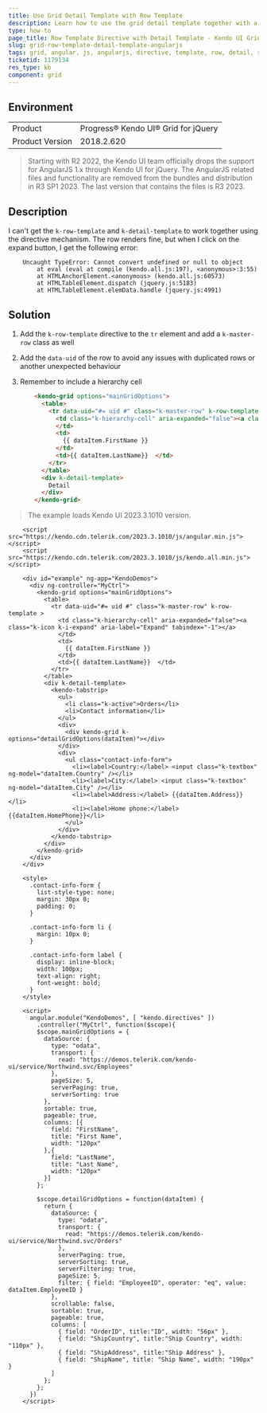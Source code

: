```yaml
---
title: Use Grid Detail Template with Row Template
description: Learn how to use the grid detail template together with a row template in a Kendo UI Grid for AngularJS.
type: how-to
page_title: Row Template Directive with Detail Template - Kendo UI Grid for AngularJS
slug: grid-row-template-detail-template-angularjs
tags: grid, angular, js, angularjs, directive, template, row, detail, rowTemplate, detailTemplate
ticketid: 1179134
res_type: kb
component: grid
---
```


## Environment

<table>
 <tr>
  <td>Product</td>
  <td>Progress® Kendo UI® Grid for jQuery</td> 
 </tr>
 <tr>
  <td>Product Version</td>
  <td>2018.2.620</td>
 </tr>
</table>

> Starting with R2 2022, the Kendo UI team officially drops the support for AngularJS 1.x through Kendo UI for jQuery. The AngularJS related files and functionality are removed from the bundles and distribution in R3 SP1 2023. The last version that contains the files is R3 2023.

## Description

I can't get the `k-row-template` and `k-detail-template` to work together using the directive mechanism. The row renders fine, but when I click on the expand button, I get the following error:

```
    Uncaught TypeError: Cannot convert undefined or null to object
        at eval (eval at compile (kendo.all.js:197), <anonymous>:3:55)
        at HTMLAnchorElement.<anonymous> (kendo.all.js:60573)
        at HTMLTableElement.dispatch (jquery.js:5183)
        at HTMLTableElement.elemData.handle (jquery.js:4991)
```

## Solution

1. Add the `k-row-template` directive to the `tr` element and add a `k-master-row` class as well
1. Add the `data-uid` of the row to avoid any issues with duplicated rows or another unexpected behaviour
1. Remember to include a hierarchy cell

    ```html
        <kendo-grid options="mainGridOptions">
          <table>
            <tr data-uid="#= uid #" class="k-master-row" k-row-template >
              <td class="k-hierarchy-cell" aria-expanded="false"><a class="k-icon k-i-expand" aria-label="Expand" tabindex="-1"></a>
              </td>
              <td>
                {{ dataItem.FirstName }}          
              </td>
              <td>{{ dataItem.LastName}}  </td>
            </tr>
          </table>
          <div k-detail-template>
            Detail
          </div>
        </kendo-grid>
    ```

> The example loads Kendo UI 2023.3.1010 version.

```dojo
	<script src="https://kendo.cdn.telerik.com/2023.3.1010/js/angular.min.js"></script>
	<script src="https://kendo.cdn.telerik.com/2023.3.1010/js/kendo.all.min.js"></script>

    <div id="example" ng-app="KendoDemos">
      <div ng-controller="MyCtrl">
        <kendo-grid options="mainGridOptions">
          <table>
            <tr data-uid="#= uid #" class="k-master-row" k-row-template >
              <td class="k-hierarchy-cell" aria-expanded="false"><a class="k-icon k-i-expand" aria-label="Expand" tabindex="-1"></a>
              </td>
              <td>
                {{ dataItem.FirstName }}           
              </td>
              <td>{{ dataItem.LastName}}  </td>
            </tr>
          </table>
          <div k-detail-template>
            <kendo-tabstrip>
              <ul>
                <li class="k-active">Orders</li>
                <li>Contact information</li>
              </ul>
              <div>
                <div kendo-grid k-options="detailGridOptions(dataItem)"></div>
              </div>
              <div>
                <ul class="contact-info-form">
                  <li><label>Country:</label> <input class="k-textbox" ng-model="dataItem.Country" /></li>
                  <li><label>City:</label> <input class="k-textbox" ng-model="dataItem.City" /></li>
                  <li><label>Address:</label> {{dataItem.Address}}</li>
                  <li><label>Home phone:</label> {{dataItem.HomePhone}}</li>
                </ul>
              </div>
            </kendo-tabstrip>
          </div>
        </kendo-grid>
      </div>
    </div>
    
    <style>
      .contact-info-form {
        list-style-type: none;
        margin: 30px 0;
        padding: 0;
      }

      .contact-info-form li {
        margin: 10px 0;
      }

      .contact-info-form label {
        display: inline-block;
        width: 100px;
        text-align: right;
        font-weight: bold;
      }
    </style>

    <script>
      angular.module("KendoDemos", [ "kendo.directives" ])
        .controller("MyCtrl", function($scope){
        $scope.mainGridOptions = {
          dataSource: {
            type: "odata",
            transport: {
              read: "https://demos.telerik.com/kendo-ui/service/Northwind.svc/Employees"
            },
            pageSize: 5,
            serverPaging: true,
            serverSorting: true
          },
          sortable: true,
          pageable: true,
          columns: [{
            field: "FirstName",
            title: "First Name",
            width: "120px"
          },{
            field: "LastName",
            title: "Last Name",
            width: "120px"
          }]
        };

        $scope.detailGridOptions = function(dataItem) {
          return {
            dataSource: {
              type: "odata",
              transport: {
                read: "https://demos.telerik.com/kendo-ui/service/Northwind.svc/Orders"
              },
              serverPaging: true,
              serverSorting: true,
              serverFiltering: true,
              pageSize: 5,
              filter: { field: "EmployeeID", operator: "eq", value: dataItem.EmployeeID }
            },
            scrollable: false,
            sortable: true,
            pageable: true,
            columns: [
              { field: "OrderID", title:"ID", width: "56px" },
              { field: "ShipCountry", title:"Ship Country", width: "110px" },
              { field: "ShipAddress", title:"Ship Address" },
              { field: "ShipName", title: "Ship Name", width: "190px" }
            ]
          };
        };
      })
    </script>
```
